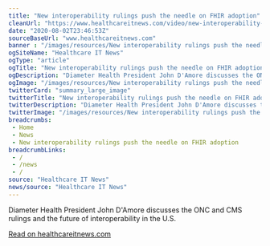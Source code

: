 ```yaml
--- 
title: "New interoperability rulings push the needle on FHIR adoption"
cleanUrl: "https://www.healthcareitnews.com/video/new-interoperability-rulings-push-needle-fhir-adoption"
date: "2020-08-02T23:46:53Z"
sourceBaseUrl: "www.healthcareitnews.com"
banner : "/images/resources/New interoperability rulings push the needle on FHIR adoption.jpg"
ogSiteName: "Healthcare IT News"
ogType: "article"
ogTitle: "New interoperability rulings push the needle on FHIR adoption"
ogDescription: "Diameter Health President John D'Amore discusses the ONC and CMS rulings and the future of interoperability in the U.S."
ogImage: "/images/resources/New interoperability rulings push the needle on FHIR adoption.jpg"
twitterCard: "summary_large_image"
twitterTitle: "New interoperability rulings push the needle on FHIR adoption"
twitterDescription: "Diameter Health President John D'Amore discusses the ONC and CMS rulings and the future of interoperability in the U.S."
twitterImage: "/images/resources/New interoperability rulings push the needle on FHIR adoption.jpg"
breadcrumbs:
 - Home
 - News
 - New interoperability rulings push the needle on FHIR adoption
breadcrumbLinks:
 - / 
 - /news
 - / 
source: "Healthcare IT News"
news/source: "Healthcare IT News"
---
```

Diameter Health President John D'Amore discusses the ONC and CMS rulings and the future of interoperability in the U.S.  
  
[Read on healthcareitnews.com](https://www.healthcareitnews.com/video/new-interoperability-rulings-push-needle-fhir-adoption)
